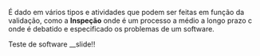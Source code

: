 
É dado em vários tipos e atividades que podem ser feitas em função da validação, como a __Inspeção__ onde é um processo a médio a longo prazo c onde é debatido e especificado os problemas de um software.



Teste de software __slide!!